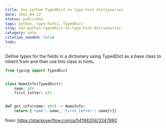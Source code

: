 ```yaml
---
title: Use python TypedDict to type hint dictionaries
date: 2022-04-22
status: published
tags: python, type-hints, TypedDict
slug: use-python-typeddict-to-type-hint-dictionaries
category: note
citation_needed: false
todo: 
---
```


Define types for the fields in a dictionary using TypedDict as a base class to inherit from and then use this class in hints.

```python
from typing import TypedDict


class NameInfo(TypedDict):
    name: str
    first_letter: str


def get_info(name: str) -> NameInfo:
    return {'name': name, 'first_letter': name[0]}
```

from: https://stackoverflow.com/a/54198204/3247880